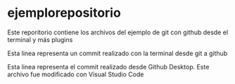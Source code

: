 # ejemplorepositorio
Este reporitorio contiene los archivos del ejemplo de git con github desde el terminal y más plugins 

Esta linea representa un commit realizado con la terminal desde git a github

Esta linea representa el commit realizado desde Github Desktop. Este archivo fue modificado con Visual Studio Code
